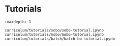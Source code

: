# Tutorials

```{nbgallery}
:maxdepth: 1

curriculum/tutorials/sobo/sobo-tutorial.ipynb
curriculum/tutorials/mobo/mobo-tutorial.ipynb
curriculum/tutorials/batch/batch-bo-tutorial.ipynb
```
